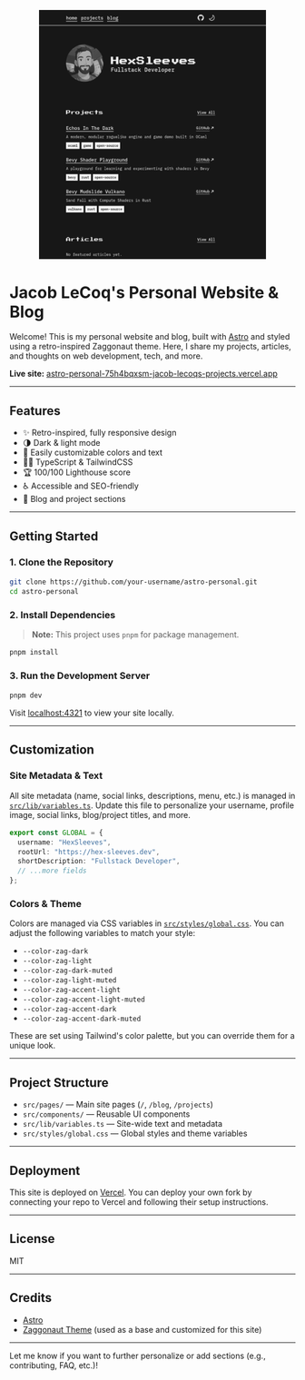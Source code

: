 <p align="center">
  <img src="./images/README.png" alt="Personal Website Screenshot" width="400"/>
</p>

# Jacob LeCoq's Personal Website & Blog

Welcome! This is my personal website and blog, built with [Astro](https://astro.build/) and styled using a retro-inspired Zaggonaut theme. Here, I share my projects, articles, and thoughts on web development, tech, and more.

**Live site:** [astro-personal-75h4bqxsm-jacob-lecoqs-projects.vercel.app](https://astro-personal-75h4bqxsm-jacob-lecoqs-projects.vercel.app/)

---

## Features

- ✨ Retro-inspired, fully responsive design
- 🌗 Dark & light mode
- 🎨 Easily customizable colors and text
- 🧑‍💻 TypeScript & TailwindCSS
- 🏆 100/100 Lighthouse score
- ♿ Accessible and SEO-friendly
- 📝 Blog and project sections

---

## Getting Started

### 1. Clone the Repository

```bash
git clone https://github.com/your-username/astro-personal.git
cd astro-personal
```

### 2. Install Dependencies

> **Note:** This project uses `pnpm` for package management.

```bash
pnpm install
```

### 3. Run the Development Server

```bash
pnpm dev
```

Visit [localhost:4321](http://localhost:4321) to view your site locally.

---

## Customization

### Site Metadata & Text

All site metadata (name, social links, descriptions, menu, etc.) is managed in [`src/lib/variables.ts`](src/lib/variables.ts).
Update this file to personalize your username, profile image, social links, blog/project titles, and more.

```typescript
export const GLOBAL = {
  username: "HexSleeves",
  rootUrl: "https://hex-sleeves.dev",
  shortDescription: "Fullstack Developer",
  // ...more fields
};
```

### Colors & Theme

Colors are managed via CSS variables in [`src/styles/global.css`](src/styles/global.css).
You can adjust the following variables to match your style:

- `--color-zag-dark`
- `--color-zag-light`
- `--color-zag-dark-muted`
- `--color-zag-light-muted`
- `--color-zag-accent-light`
- `--color-zag-accent-light-muted`
- `--color-zag-accent-dark`
- `--color-zag-accent-dark-muted`

These are set using Tailwind's color palette, but you can override them for a unique look.

---

## Project Structure

- `src/pages/` — Main site pages (`/`, `/blog`, `/projects`)
- `src/components/` — Reusable UI components
- `src/lib/variables.ts` — Site-wide text and metadata
- `src/styles/global.css` — Global styles and theme variables

---

## Deployment

This site is deployed on [Vercel](https://vercel.com/).
You can deploy your own fork by connecting your repo to Vercel and following their setup instructions.

---

## License

MIT

---

## Credits

- [Astro](https://astro.build/)
- [Zaggonaut Theme](https://github.com/RATIU5/zaggonaut) (used as a base and customized for this site)

---

Let me know if you want to further personalize or add sections (e.g., contributing, FAQ, etc.)!
